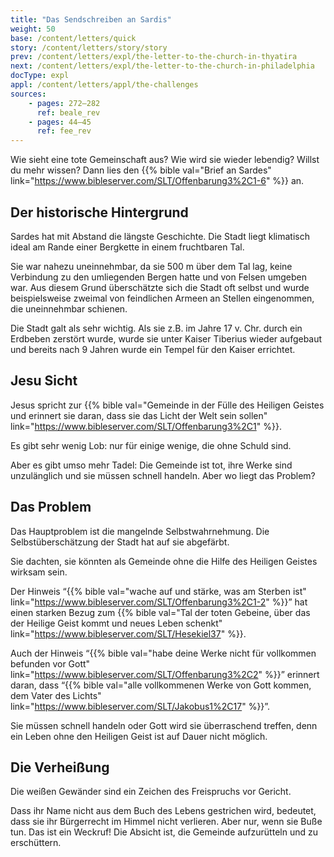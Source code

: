 ```yaml
---
title: "Das Sendschreiben an Sardis"
weight: 50
base: /content/letters/quick
story: /content/letters/story/story
prev: /content/letters/expl/the-letter-to-the-church-in-thyatira
next: /content/letters/expl/the-letter-to-the-church-in-philadelphia
docType: expl
appl: /content/letters/appl/the-challenges
sources: 
    - pages: 272–282
      ref: beale_rev
    - pages: 44–45
      ref: fee_rev
---
```


Wie sieht eine tote Gemeinschaft aus? Wie wird sie wieder lebendig? Willst du mehr wissen? Dann lies den {{% bible val="Brief an Sardes" link="https://www.bibleserver.com/SLT/Offenbarung3%2C1-6" %}} an.

## Der historische Hintergrund

<a name="9a3a"></a>
Sardes hat mit Abstand die längste Geschichte. Die Stadt liegt klimatisch ideal am Rande einer Bergkette in einem fruchtbaren Tal.

Sie war nahezu uneinnehmbar, da sie 500 m über dem Tal lag, keine Verbindung zu den umliegenden Bergen hatte und von Felsen umgeben war. Aus diesem Grund überschätzte sich die Stadt oft selbst und wurde beispielsweise zweimal von feindlichen Armeen an Stellen eingenommen, die uneinnehmbar schienen.

Die Stadt galt als sehr wichtig. Als sie z.B. im Jahre 17 v. Chr. durch ein Erdbeben zerstört wurde, wurde sie unter Kaiser Tiberius wieder aufgebaut und bereits nach 9 Jahren wurde ein Tempel für den Kaiser errichtet.

## Jesu Sicht

<a name="4d09"></a>
Jesus spricht zur {{% bible val="Gemeinde in der Fülle des Heiligen Geistes und erinnert sie daran, dass sie das Licht der Welt sein sollen" link="https://www.bibleserver.com/SLT/Offenbarung3%2C1" %}}.

Es gibt sehr wenig Lob: nur für einige wenige, die ohne Schuld sind.

Aber es gibt umso mehr Tadel: Die Gemeinde ist tot, ihre Werke sind unzulänglich und sie müssen schnell handeln. Aber wo liegt das Problem?

## Das Problem

<a name="c0b1"></a>
Das Hauptproblem ist die mangelnde Selbstwahrnehmung. Die Selbstüberschätzung der Stadt hat auf sie abgefärbt.

Sie dachten, sie könnten als Gemeinde ohne die Hilfe des Heiligen Geistes wirksam sein.

Der Hinweis “{{% bible val="wache auf und stärke, was am Sterben ist" link="https://www.bibleserver.com/SLT/Offenbarung3%2C1-2" %}}” hat einen starken Bezug zum {{% bible val="Tal der toten Gebeine, über das der Heilige Geist kommt und neues Leben schenkt" link="https://www.bibleserver.com/SLT/Hesekiel37" %}}.

Auch der Hinweis “{{% bible val="habe deine Werke nicht für vollkommen befunden vor Gott" link="https://www.bibleserver.com/SLT/Offenbarung3%2C2" %}}” erinnert daran, dass “{{% bible val="alle vollkommenen Werke von Gott kommen, dem Vater des Lichts" link="https://www.bibleserver.com/SLT/Jakobus1%2C17" %}}”.

Sie müssen schnell handeln oder Gott wird sie überraschend treffen, denn ein Leben ohne den Heiligen Geist ist auf Dauer nicht möglich.

## Die Verheißung

<a name="1e06"></a>
Die weißen Gewänder sind ein Zeichen des Freispruchs vor Gericht.

Dass ihr Name nicht aus dem Buch des Lebens gestrichen wird, bedeutet, dass sie ihr Bürgerrecht im Himmel nicht verlieren. Aber nur, wenn sie Buße tun. Das ist ein Weckruf! Die Absicht ist, die Gemeinde aufzurütteln und zu erschüttern.
